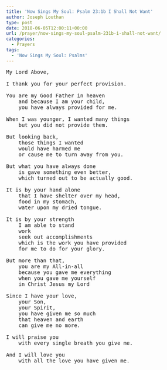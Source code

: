 ```yaml
---
title: 'Now Sings My Soul: Psalm 23:1b I Shall Not Want'
author: Joseph Louthan
type: post
date: 2018-06-05T12:00:11+00:00
url: /prayer/now-sings-my-soul-psalm-231b-i-shall-not-want/
categories:
  - Prayers
tags:
  - 'Now Sings My Soul: Psalms'
---
```

<pre>My Lord Above,

I thank you for your perfect provision.

You are my Good Father in heaven 
    and because I am your child, 
    you have always provided for me.

When I was younger, I wanted many things 
	but you did not provide them. 

But looking back, 
	those things I wanted 
	would have harmed me 
	or cause me to turn away from you. 

But what you have always done 
	is gave something even better, 
	which turned out to be actually good.

It is by your hand alone 
	that I have shelter over my head, 
	food in my stomach,
	water upon my dried tongue. 

It is by your strength 
	I am able to stand
	work
	seek out accomplishments 
	which is the work you have provided 
	for me to do for your glory.

But more than that, 
	you are my All-in-all 
	because you gave me everything 
	when you gave me yourself
	in Christ Jesus my Lord

Since I have your love, 
	your Son,
	your Spirit, 
    you have given me so much 
    that heaven and earth 
    can give me no more.

I will praise you 
    with every single breath you give me.

And I will love you 
    with all the love you have given me.
</pre>